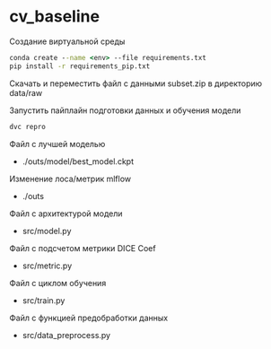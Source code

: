 # cv_baseline

Создание виртуальной среды
```cmd
conda create --name <env> --file requirements.txt
pip install -r requirements_pip.txt
```

Скачать и переместить файл с данными subset.zip в директорию data/raw

Запустить пайплайн подготовки данных и обучения модели

```cmd
dvc repro
```

Файл с лучшей моделью
* ./outs/model/best_model.ckpt

Изменение лоса/метрик mlflow 
* ./outs

Файл с архитектурой модели
- src/model.py

Файл с подсчетом метрики DICE Coef 
- src/metric.py

Файл с циклом обучения
- src/train.py

Файл с функцией предобработки данных 
- src/data_preprocess.py
